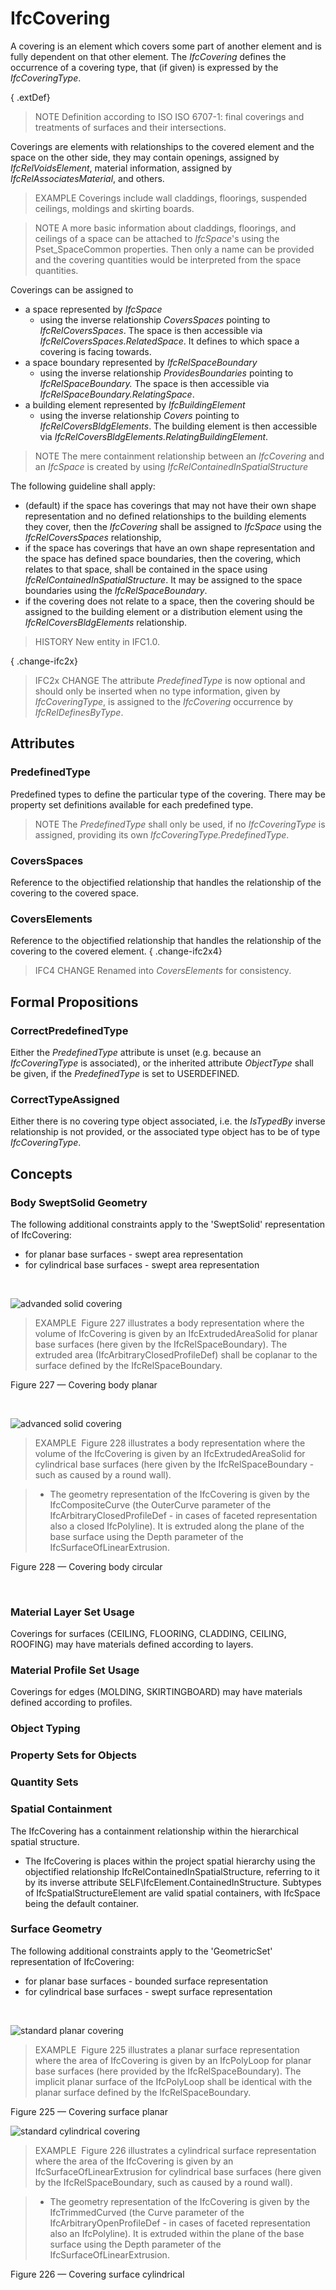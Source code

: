 # IfcCovering

A covering is an element which covers some part of another element and is fully dependent on that other element. The _IfcCovering_ defines the occurrence of a covering type, that (if given) is expressed by the _IfcCoveringType_.

{ .extDef}
> NOTE  Definition according to ISO ISO 6707-1: final coverings and treatments of surfaces and their intersections.

Coverings are elements with relationships to the covered element and the space on the other side, they may contain openings, assigned by _IfcRelVoidsElement_, material information, assigned by _IfcRelAssociatesMaterial_, and others.

> EXAMPLE  Coverings include wall claddings, floorings, suspended ceilings, moldings and skirting boards.

> NOTE  A more basic information about claddings, floorings, and ceilings of a space can be attached to _IfcSpace_'s using the Pset_SpaceCommon properties. Then only a name can be provided and the covering quantities would be interpreted from the space quantities.

Coverings can be assigned to

* a space represented by _IfcSpace_ 
    * using the inverse relationship _CoversSpaces_ pointing to _IfcRelCoversSpaces_. The space is then accessible via _IfcRelCoversSpaces.RelatedSpace_. It defines to which space a covering is facing towards. 
* a space boundary represented by _IfcRelSpaceBoundary_ 
    * using the inverse relationship _ProvidesBoundaries_ pointing to _IfcRelSpaceBoundary._ The space is then accessible via _IfcRelSpaceBoundary.RelatingSpace_. 
* a building element represented by _IfcBuildingElement_ 
    * using the inverse relationship _Covers_ pointing to _IfcRelCoversBldgElements_. The building element is then accessible via _IfcRelCoversBldgElements.RelatingBuildingElement_. 

> NOTE  The mere containment relationship between an _IfcCovering_ and an _IfcSpace_ is created by using _IfcRelContainedInSpatialStructure_

The following guideline shall apply:

* (default) if the space has coverings that may not have their own shape representation and no defined relationships to the building elements they cover, then the _IfcCovering_ shall be assigned to _IfcSpace_ using the _IfcRelCoversSpaces_ relationship,
* if the space has coverings that have an own shape representation and the space has defined space boundaries, then the covering, which relates to that space, shall be contained in the space using _IfcRelContainedInSpatialStructure_. It may be assigned to the space boundaries using the _IfcRelSpaceBoundary_.
* if the covering does not relate to a space, then the covering should be assigned to the building element or a distribution element using the _IfcRelCoversBldgElements_ relationship.

> HISTORY  New entity in IFC1.0.

{ .change-ifc2x}
> IFC2x CHANGE  The attribute _PredefinedType_ is now optional and should only be inserted when no type information, given by _IfcCoveringType_, is assigned to the _IfcCovering_ occurrence by _IfcRelDefinesByType_.

## Attributes

### PredefinedType
Predefined types to define the particular type of the covering. There may be property set definitions available for each predefined type.
> NOTE  The _PredefinedType_ shall only be used, if no _IfcCoveringType_ is assigned, providing its own _IfcCoveringType.PredefinedType_.

### CoversSpaces
Reference to the objectified relationship that handles the relationship of the covering to the covered space.

### CoversElements
Reference to the objectified relationship that handles the relationship of the covering to the covered element.
{ .change-ifc2x4}
> IFC4 CHANGE Renamed into _CoversElements_ for consistency.

## Formal Propositions

### CorrectPredefinedType
Either the _PredefinedType_ attribute is unset (e.g. because an _IfcCoveringType_ is associated), or the inherited attribute _ObjectType_ shall be given, if the _PredefinedType_ is set to USERDEFINED.

### CorrectTypeAssigned
Either there is no covering type object associated, i.e. the _IsTypedBy_ inverse relationship is not provided, or the associated type object has to be of type _IfcCoveringType_.

## Concepts

### Body SweptSolid Geometry

The following additional constraints apply to the 'SweptSolid'
representation of IfcCovering:


* for planar base surfaces - swept area representation
* for cylindrical base surfaces - swept area representation


 


![advanded solid covering](../../../../figures/ifccovering_advanced-1-layout1.gif)

> EXAMPLE  Figure 227 illustrates a body representation where the volume of
> IfcCovering is given by an IfcExtrudedAreaSolid for
> planar base surfaces (here given by the
> IfcRelSpaceBoundary). The extruded area (IfcArbitraryClosedProfileDef) shall 
> be coplanar to the surface defined by the
> IfcRelSpaceBoundary.
> 


Figure 227 — Covering body planar



 




![advanced solid covering](../../../../figures/ifccovering_advanced-2-layout1.gif)

> EXAMPLE  Figure 228 illustrates a body representation where the volume of
> the IfcCovering is given by an IfcExtrudedAreaSolid
> for cylindrical base surfaces (here given by the
> IfcRelSpaceBoundary - such as caused by a round wall).



> 
> * The geometry representation of the IfcCovering is given
> by the IfcCompositeCurve (the OuterCurve parameter of
> the IfcArbitraryClosedProfileDef - in cases of faceted
> representation also a closed IfcPolyline). It is extruded
> along the plane of the base surface using the Depth
> parameter of the IfcSurfaceOfLinearExtrusion.
> 


Figure 228 — Covering body circular



 


### Material Layer Set Usage

Coverings for surfaces (CEILING, FLOORING, CLADDING, CEILING, ROOFING) may have materials defined according to layers.


### Material Profile Set Usage

Coverings for edges (MOLDING, SKIRTINGBOARD) may have materials defined according to profiles.


### Object Typing


### Property Sets for Objects


### Quantity Sets


### Spatial Containment

The IfcCovering has a containment relationship within the
hierarchical spatial structure.


* The IfcCovering is places within the project spatial
hierarchy using the objectified relationship
IfcRelContainedInSpatialStructure, referring to it by its
inverse attribute SELF\IfcElement.ContainedInStructure.
Subtypes of IfcSpatialStructureElement are valid spatial
containers, with IfcSpace being the default container.



### Surface Geometry

The following additional constraints apply to the 'GeometricSet'
representation of IfcCovering:


* for planar base surfaces - bounded surface representation
* for cylindrical base surfaces - swept surface
representation


 


![standard planar covering](../../../../figures/ifccovering_standard-1-layout1.gif)

> EXAMPLE  Figure 225 illustrates a planar surface representation where the
> area of IfcCovering is given by an IfcPolyLoop for
> planar base surfaces (here provided by the
> IfcRelSpaceBoundary). The implicit planar surface of the IfcPolyLoop shall be
> identical with the planar surface defined by the
> IfcRelSpaceBoundary.


Figure 225 — Covering surface planar


![standard cylindrical covering](../../../../figures/ifccovering_standard-2-layout1.gif)

> EXAMPLE  Figure 226 illustrates a cylindrical surface representation where
> the area of the IfcCovering is given by an
> IfcSurfaceOfLinearExtrusion for cylindrical base surfaces
> (here given by the IfcRelSpaceBoundary, such as caused by a
> round wall).



> 
> * The geometry representation of the IfcCovering is given
> by the IfcTrimmedCurved (the Curve parameter of the
> IfcArbitraryOpenProfileDef - in cases of faceted
> representation also an IfcPolyline). It is extruded within
> the plane of the base surface using the Depth parameter of
> the IfcSurfaceOfLinearExtrusion.
> 


Figure 226 — Covering surface
cylindrical



 



